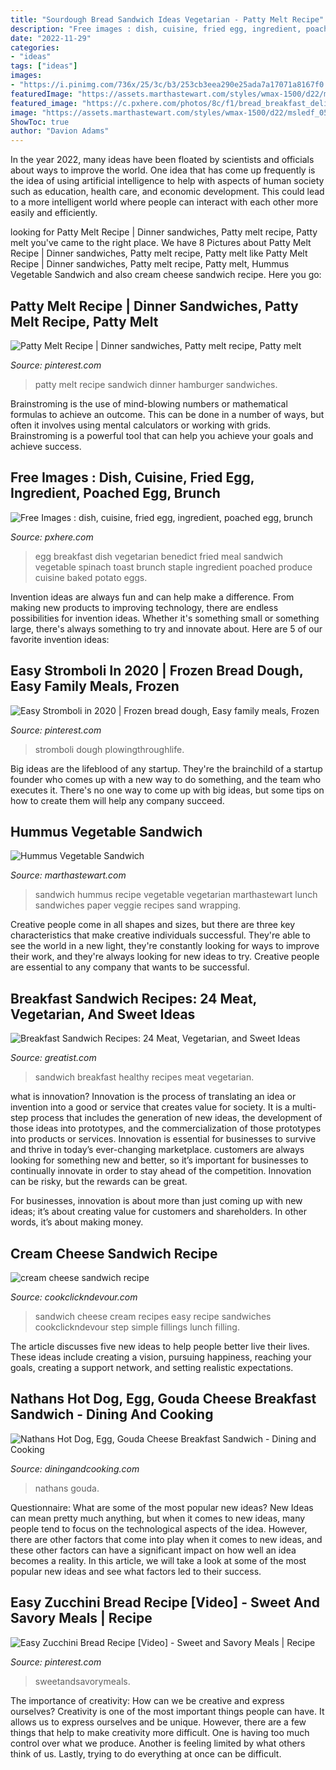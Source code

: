 ```yaml
---
title: "Sourdough Bread Sandwich Ideas Vegetarian - Patty Melt Recipe"
description: "Free images : dish, cuisine, fried egg, ingredient, poached egg, brunch"
date: "2022-11-29"
categories:
- "ideas"
tags: ["ideas"]
images:
- "https://i.pinimg.com/736x/25/3c/b3/253cb3eea290e25ada7a17071a8167f0.jpg"
featuredImage: "https://assets.marthastewart.com/styles/wmax-1500/d22/msledf_0503_humis_sand/msledf_0503_humis_sand_sq.jpg?itok=0o3uC-1g"
featured_image: "https://c.pxhere.com/photos/8c/f1/bread_breakfast_delicious_dish_egg_food_healthy_meal-1527967.jpg!d"
image: "https://assets.marthastewart.com/styles/wmax-1500/d22/msledf_0503_humis_sand/msledf_0503_humis_sand_sq.jpg?itok=0o3uC-1g"
ShowToc: true
author: "Davion Adams"
---
```



In the year 2022, many ideas have been floated by scientists and officials about ways to improve the world. One idea that has come up frequently is the idea of using artificial intelligence to help with aspects of human society such as education, health care, and economic development. This could lead to a more intelligent world where people can interact with each other more easily and efficiently.

	

		
looking for Patty Melt Recipe | Dinner sandwiches, Patty melt recipe, Patty melt you've came to the right place. We have 8 Pictures about Patty Melt Recipe | Dinner sandwiches, Patty melt recipe, Patty melt like Patty Melt Recipe | Dinner sandwiches, Patty melt recipe, Patty melt, Hummus Vegetable Sandwich and also cream cheese sandwich recipe. Here you go:
		
    
## Patty Melt Recipe | Dinner Sandwiches, Patty Melt Recipe, Patty Melt

<img loading=lazy src="https://i.pinimg.com/736x/8c/64/46/8c644625d7d23695193f3c435f418cde.jpg" onerror="this.onerror=null;this.src='https://tse3.mm.bing.net/th?id=OIP.H4W_jGI5eInb6u8eKMNo1QHaLM&amp;pid=15.1';" alt="Patty Melt Recipe | Dinner sandwiches, Patty melt recipe, Patty melt">

_Source: pinterest.com_

>patty melt recipe sandwich dinner hamburger sandwiches. 

	

Brainstroming is the use of mind-blowing numbers or mathematical formulas to achieve an outcome. This can be done in a number of ways, but often it involves using mental calculators or working with grids. Brainstroming is a powerful tool that can help you achieve your goals and achieve success.

    
## Free Images : Dish, Cuisine, Fried Egg, Ingredient, Poached Egg, Brunch

<img loading=lazy src="https://c.pxhere.com/photos/8c/f1/bread_breakfast_delicious_dish_egg_food_healthy_meal-1527967.jpg!d" onerror="this.onerror=null;this.src='https://tse4.mm.bing.net/th?id=OIP.LdGpw1wAQTWmWyRuOAVzBAHaJ4&amp;pid=15.1';" alt="Free Images : dish, cuisine, fried egg, ingredient, poached egg, brunch">

_Source: pxhere.com_

>egg breakfast dish vegetarian benedict fried meal sandwich vegetable spinach toast brunch staple ingredient poached produce cuisine baked potato eggs. 

	

Invention ideas are always fun and can help make a difference. From making new products to improving technology, there are endless possibilities for invention ideas. Whether it's something small or something large, there's always something to try and innovate about. Here are 5 of our favorite invention ideas:

    
## Easy Stromboli In 2020 | Frozen Bread Dough, Easy Family Meals, Frozen

<img loading=lazy src="https://i.pinimg.com/736x/25/3c/b3/253cb3eea290e25ada7a17071a8167f0.jpg" onerror="this.onerror=null;this.src='https://tse3.mm.bing.net/th?id=OIP.nGG2WidlJMQujJgVtFTsfQHaLH&amp;pid=15.1';" alt="Easy Stromboli in 2020 | Frozen bread dough, Easy family meals, Frozen">

_Source: pinterest.com_

>stromboli dough plowingthroughlife. 

	

Big ideas are the lifeblood of any startup. They're the brainchild of a startup founder who comes up with a new way to do something, and the team who executes it. There's no one way to come up with big ideas, but some tips on how to create them will help any company succeed.

    
## Hummus Vegetable Sandwich

<img loading=lazy src="https://assets.marthastewart.com/styles/wmax-1500/d22/msledf_0503_humis_sand/msledf_0503_humis_sand_sq.jpg?itok=0o3uC-1g" onerror="this.onerror=null;this.src='https://tse2.mm.bing.net/th?id=OIP.zgXRmguYbvAZ5tYrrgP3XAHaHa&amp;pid=15.1';" alt="Hummus Vegetable Sandwich">

_Source: marthastewart.com_

>sandwich hummus recipe vegetable vegetarian marthastewart lunch sandwiches paper veggie recipes sand wrapping. 

	

Creative people come in all shapes and sizes, but there are three key characteristics that make creative individuals successful. They're able to see the world in a new light, they're constantly looking for ways to improve their work, and they're always looking for new ideas to try. Creative people are essential to any company that wants to be successful.

    
## Breakfast Sandwich Recipes: 24 Meat, Vegetarian, And Sweet Ideas

<img loading=lazy src="https://post.greatist.com/wp-content/uploads/sites/2/2019/04/Breakfast20Sandwiches-1200x628.jpg" onerror="this.onerror=null;this.src='https://tse2.mm.bing.net/th?id=OIP.xaj42Oe7avmzgz5DBP5Z5AHaD4&amp;pid=15.1';" alt="Breakfast Sandwich Recipes: 24 Meat, Vegetarian, and Sweet Ideas">

_Source: greatist.com_

>sandwich breakfast healthy recipes meat vegetarian. 

	

what is innovation?
Innovation is the process of translating an idea or invention into a good or service that creates value for society. It is a multi-step process that includes the generation of new ideas, the development of those ideas into prototypes, and the commercialization of those prototypes into products or services.
Innovation is essential for businesses to survive and thrive in today’s ever-changing marketplace. customers are always looking for something new and better, so it’s important for businesses to continually innovate in order to stay ahead of the competition. Innovation can be risky, but the rewards can be great.

For businesses, innovation is about more than just coming up with new ideas; it’s about creating value for customers and shareholders. In other words, it’s about making money.

    
## Cream Cheese Sandwich Recipe

<img loading=lazy src="http://i0.wp.com/cookclickndevour.com/wp-content/uploads/2016/03/cream-cheese-sandwich-recipe-b.jpg" onerror="this.onerror=null;this.src='https://tse4.mm.bing.net/th?id=OIP.H6L6dP9sH4aLQ90HJKKxcAHaLG&amp;pid=15.1';" alt="cream cheese sandwich recipe">

_Source: cookclickndevour.com_

>sandwich cheese cream recipes easy recipe sandwiches cookclickndevour step simple fillings lunch filling. 

	

The article discusses five new ideas to help people better live their lives. These ideas include creating a vision, pursuing happiness, reaching your goals, creating a support network, and setting realistic expectations.

    
## Nathans Hot Dog, Egg, Gouda Cheese Breakfast Sandwich - Dining And Cooking

<img loading=lazy src="https://www.diningandcooking.com/wp-content/uploads/2020/06/qes664t0hc151-scaled.jpg" onerror="this.onerror=null;this.src='https://tse2.mm.bing.net/th?id=OIP.O8nijPWlfMwxMQA36Qs0NAHaFB&amp;pid=15.1';" alt="Nathans Hot Dog, Egg, Gouda Cheese Breakfast Sandwich - Dining and Cooking">

_Source: diningandcooking.com_

>nathans gouda. 

	

Questionnaire: What are some of the most popular new ideas?
New Ideas can mean pretty much anything, but when it comes to new ideas, many people tend to focus on the technological aspects of the idea. However, there are other factors that come into play when it comes to new ideas, and these other factors can have a significant impact on how well an idea becomes a reality. In this article, we will take a look at some of the most popular new ideas and see what factors led to their success.

    
## Easy Zucchini Bread Recipe [Video] - Sweet And Savory Meals | Recipe

<img loading=lazy src="https://i.pinimg.com/originals/ea/9d/46/ea9d46b10e1be58f33fa757b3b55cd83.jpg" onerror="this.onerror=null;this.src='https://tse3.mm.bing.net/th?id=OIP.Uz5y-djkPwswVoEmUUc__QHaNK&amp;pid=15.1';" alt="Easy Zucchini Bread Recipe [Video] - Sweet and Savory Meals | Recipe">

_Source: pinterest.com_

>sweetandsavorymeals. 

	

The importance of creativity: How can we be creative and express ourselves?
Creativity is one of the most important things people can have. It allows us to express ourselves and be unique. However, there are a few things that help to make creativity more difficult. One is having too much control over what we produce. Another is feeling limited by what others think of us. Lastly, trying to do everything at once can be difficult.

